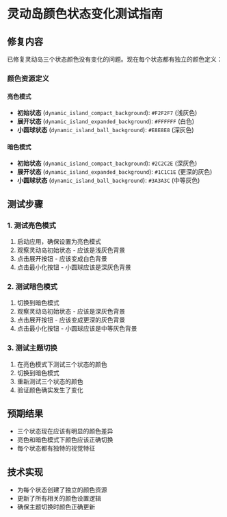 # 灵动岛颜色状态变化测试指南

## 修复内容

已修复灵动岛三个状态颜色没有变化的问题。现在每个状态都有独立的颜色定义：

### 颜色资源定义

#### 亮色模式
- **初始状态** (`dynamic_island_compact_background`): `#F2F2F7` (浅灰色)
- **展开状态** (`dynamic_island_expanded_background`): `#FFFFFF` (白色)  
- **小圆球状态** (`dynamic_island_ball_background`): `#E8E8E8` (深灰色)

#### 暗色模式
- **初始状态** (`dynamic_island_compact_background`): `#2C2C2E` (深灰色)
- **展开状态** (`dynamic_island_expanded_background`): `#1C1C1E` (更深的灰色)
- **小圆球状态** (`dynamic_island_ball_background`): `#3A3A3C` (中等灰色)

## 测试步骤

### 1. 测试亮色模式
1. 启动应用，确保设置为亮色模式
2. 观察灵动岛初始状态 - 应该是浅灰色背景
3. 点击展开按钮 - 应该变成白色背景
4. 点击最小化按钮 - 小圆球应该是深灰色背景

### 2. 测试暗色模式
1. 切换到暗色模式
2. 观察灵动岛初始状态 - 应该是深灰色背景
3. 点击展开按钮 - 应该变成更深的灰色背景
4. 点击最小化按钮 - 小圆球应该是中等灰色背景

### 3. 测试主题切换
1. 在亮色模式下测试三个状态的颜色
2. 切换到暗色模式
3. 重新测试三个状态的颜色
4. 验证颜色确实发生了变化

## 预期结果

- 三个状态现在应该有明显的颜色差异
- 亮色和暗色模式下颜色应该正确切换
- 每个状态都有独特的视觉特征

## 技术实现

- 为每个状态创建了独立的颜色资源
- 更新了所有相关的颜色设置逻辑
- 确保主题切换时颜色正确更新

